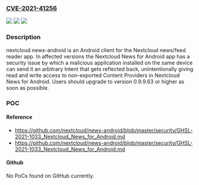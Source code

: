 ### [CVE-2021-41256](https://cve.mitre.org/cgi-bin/cvename.cgi?name=CVE-2021-41256)
![](https://img.shields.io/static/v1?label=Product&message=news-android&color=blue)
![](https://img.shields.io/static/v1?label=Version&message=n%2Fa&color=blue)
![](https://img.shields.io/static/v1?label=Vulnerability&message=CWE-829%3A%20Inclusion%20of%20Functionality%20from%20Untrusted%20Control%20Sphere&color=brighgreen)

### Description

nextcloud news-android is an Android client for the Nextcloud news/feed reader app. In affected versions the Nextcloud News for Android app has a security issue by which a malicious application installed on the same device can send it an arbitrary Intent that gets reflected back, unintentionally giving read and write access to non-exported Content Providers in Nextcloud News for Android. Users should upgrade to version 0.9.9.63 or higher as soon as possible.

### POC

#### Reference
- https://github.com/nextcloud/news-android/blob/master/security/GHSL-2021-1033_Nextcloud_News_for_Android.md
- https://github.com/nextcloud/news-android/blob/master/security/GHSL-2021-1033_Nextcloud_News_for_Android.md

#### Github
No PoCs found on GitHub currently.

